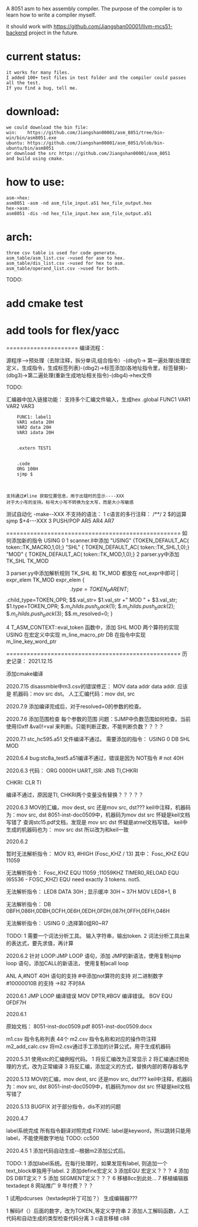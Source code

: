 

A 8051 asm to hex assembly compiler. The purpose of the compiler is to learn how to write a compiler myself.

it should work with https://github.com/Jiangshan00001/llvm-mcs51-backend project in the future.


# current status:

```
it works for many files.
I added 100+ test files in test folder and the compiler could passes all the test.
If you find a bug, tell me.
```


# download:

```
we could download the bin file:
win:    https://github.com/Jiangshan00001/asm_8051/tree/bin-win/bin/asm8051.exe
ubuntu: https://github.com/Jiangshan00001/asm_8051/blob/bin-ubuntu/bin/asm8051
or download the src https://github.com/Jiangshan00001/asm_8051
and build using cmake.
```

# how to use:

```
asm->hex:
asm8051 -asm -nd asm_file_input.a51 hex_file_output.hex
hex->asm:
asm8051 -dis -nd hex_file_input.hex asm_file_output.a51 
```


# arch:

```
three csv table is used for code generate.
asm_table/asm_list.csv ->used for asm to hex.
asm_table/dis_list.csv ->used for hex to asm.
asm_table/operand_list.csv ->used for both.
```





TODO:
# add cmake test 
# add tools for flex/yacc


=====================
编译流程：

源程序-->预处理（去除注释，拆分单词,组合指令）-(dbg1)->
			第一遍处理(处理宏定义，生成指令，生成标签列表)-(dbg2)->标签添加(各地址指令里，标签替换)-(dbg3)->第二遍处理(重新生成地址相关指令)-(dbg4)->hex文件







TODO:

汇编器中加入链接功能：
    支持多个汇编文件输入，生成hex
        .global FUNC1 VAR1 VAR2 VAR3

        FUNC1: label1
        VAR1 xdata 20H
        VAR2 data 20H
        VAR3 idata 20H


        .extern TEST1


        .code
        ORG 100H
        sjmp $



    支持通过#line 获取位置信息，用于出错时的显示----XXX
    对于大小写的支持。标号大小写不转换为全大写，而是大小写敏感






测试自动化  -make--XXX
不支持的语法：
1 c语言的多行注释： /**/
2 $的运算 sjmp $+4---XXX
3 PUSH/POP AR5 AR4 AR7







===================================================
如何添加新的指令 USING 0
1 scanner.ll中添加
"USING" {TOKEN_DEFAULT_AC( token::TK_MACRO,1,0);}
"SHL"   { TOKEN_DEFAULT_AC( token::TK_SHL,1,0);}
"MOD"   { TOKEN_DEFAULT_AC( token::TK_MOD,1,0);}
2 parser.yy中添加 TK_SHL  TK_MOD

3 parser.yy中添加解析规则
TK_SHL 和 TK_MOD 都放在 not_expr中即可
| expr_elem TK_MOD expr_elem {
		$$.type=TOKEN_PARENT;
		$$.child_type=TOKEN_OPR;
		$$.val_str= $1.val_str +" MOD " + $3.val_str;
		$1.type=TOKEN_OPR;
		$$.m_childs.push_back($1);
		$$.m_childs.push_back($2);
		$$.m_childs.push_back($3);
		$$.m_resolved=0;
	}

4 
T_ASM_CONTEXT::eval_token 函数中，添加  SHL MOD 两个算符的实现
USING 在宏定义中实现 m_line_macro_ptr
DB 在指令中实现 m_line_key_word_ptr

===================================================
历史记录：
2021.12.15

添加cmake编译


2020.7.15
disassmble中m3.csv的错误修正：
MOV data addr data addr. 应该是 机器码：mov src dst。 人工汇编代码：mov dst, src


2020.7.9
添加编译完成后，对于resolved=0的参数的检查。




2020.7.6
添加范围检查
每个参数的范围
问题：SJMP中负数范围如何检查。当前使用(0xff &val)!=val 来判断。只能判断正数，不能判断负数？？？？


2020.7.1
stc_hc595.a51 文件编译不通过。
需要添加的指令：
USING   0
DB
SHL
MOD



2020.6.4
bug:stc8a_test5.a51编译不通过，错误是因为 NOT指令 # not 40H


2020.6.3
代码：
ORG 0000H
UART_ISR:
	JNB	TI,CHKRI
	
CHKRI:
	CLR	TI

编译不通过，原因是TI, CHKRI两个变量没有替换？？？？？


2020.6.3
MOV的汇编，mov dest, src 还是mov src, dst???
keil中注释，机器码为：mov src, dst
8051-inst-doc0509中，机器码为mov dst src
怀疑是keil文档写错了
查询stc15.pdf文档，发现是 mov src dst
怀疑是atmel文档写错。
keil中生成的机器码也为： mov src dst
所以改为和keil一致



2020.6.2

暂时无法解析指令：
MOV     R3, #HIGH (Fosc_KHZ / 13)
其中： Fosc_KHZ    EQU 11059


无法解析指令：
Fosc_KHZ    EQU 11059   ;11059KHZ
TIMER0_RELOAD   EQU     (65536 - FOSC_KHZ)  EQU need exactly 3 tokens. not5.

无法解析指令：
LED8            DATA    30H     ;   显示缓冲 30H ~ 37H
MOV     LED8+1, B



无法解析指令：
DB  0BFH,086H,0DBH,0CFH,0E6H,0EDH,0FDH,087H,0FFH,0EFH,046H

无法解析指令：
USING   0       ;选择第0组R0~R7

TODO:
1 需要一个词法分析工具。
  输入字符串，输出token.
2 词法分析工具出来的表达式，要先求值，再计算






2020.6.2
针对
LOOP:JMP LOOP
语句，添加 JMP的新语法，使用复制sjmp loop
语句，添加CALL的新语法， 使用复制acall loop

ANL     A,#NOT 40H 语句的支持 #中添加not算符的支持
对二进制数字#10000010B 的支持 ->82 不时8A


2020.6.1
JMP LOOP 编译错误
MOV	DPTR,#BGV 编译错误。 BGV	EQU	0FDF7H

2020.6.1

原始文档：
8051-inst-doc0509.pdf
8051-inst-doc0509.docx

m1.csv 指令名称列表 44个
m2.csv 指令名称和对应的操作符注释
m2_add_calc.csv 将m2.csv通过手工添加的计算公式，用于生成机器码



2020.5.31
使用stc的汇编例程代码。
1 将反汇编改为正常显示
2 将汇编通过预处理的方式，改为正常编译
3 将反汇编，添加定义的方式，替换内部的寄存器名字




2020.5.13
MOV的汇编，mov dest, src 还是mov src, dst???
keil中注释，机器码为：mov src, dst
8051-inst-doc0509中，机器码为mov dst src
怀疑是keil文档写错了

2020.5.13
BUGFIX
对于部分指令，dis不对的问题

2020.4.7

label系统完成
所有指令翻译对照完成
FIXME: label是keyword，所以跳转只能用label，不能使用数字地址
TODO: cc500


2020.4.5
1 添加代码自动生成--根据m2添加公式后。

TODO:
1 添加label系统。在每行处理时，如果发现有label, 则追加一个text_block单独用于label.
2 添加define宏定义
3 添加EQU 宏定义？？？
4 添加DS DBIT定义？
5 添加 SEGMENT定义？？？
6 移植8cc到此处...
7 移植编辑器textadept
8 网站推广
9 年付费？？？








1 试用pdcurses（textadept补丁可加？） 生成编辑器???





1 解码if（）后面的数字，改为TOKEN_等定义字符串
2 添加人工解码函数，人工代码和自动生成的类型检查代码分离
3 c语言移植 c88
